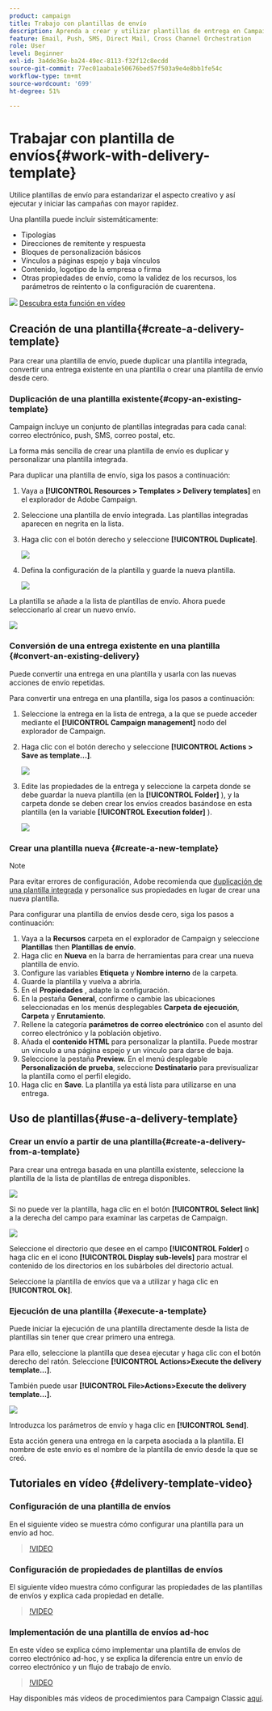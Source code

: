 ```yaml
---
product: campaign
title: Trabajo con plantillas de envío
description: Aprenda a crear y utilizar plantillas de entrega en Campaign
feature: Email, Push, SMS, Direct Mail, Cross Channel Orchestration
role: User
level: Beginner
exl-id: 3a4de36e-ba24-49ec-8113-f32f12c8ecdd
source-git-commit: 77ec01aaba1e50676bed57f503a9e4e8bb1fe54c
workflow-type: tm+mt
source-wordcount: '699'
ht-degree: 51%

---
```


# Trabajar con plantilla de envíos{#work-with-delivery-template}

Utilice plantillas de envío para estandarizar el aspecto creativo y así ejecutar y iniciar las campañas con mayor rapidez.

Una plantilla puede incluir sistemáticamente:

* Tipologías
* Direcciones de remitente y respuesta
* Bloques de personalización básicos
* Vínculos a páginas espejo y baja vínculos
* Contenido, logotipo de la empresa o firma
* Otras propiedades de envío, como la validez de los recursos, los parámetros de reintento o la configuración de cuarentena.

![](assets/do-not-localize/how-to-video.png) [Descubra esta función en vídeo](#delivery-template-video)


## Creación de una plantilla{#create-a-delivery-template}

Para crear una plantilla de envío, puede duplicar una plantilla integrada, convertir una entrega existente en una plantilla o crear una plantilla de envío desde cero.

### Duplicación de una plantilla existente{#copy-an-existing-template}

Campaign incluye un conjunto de plantillas integradas para cada canal: correo electrónico, push, SMS, correo postal, etc.

La forma más sencilla de crear una plantilla de envío es duplicar y personalizar una plantilla integrada.

Para duplicar una plantilla de envío, siga los pasos a continuación:

1. Vaya a **[!UICONTROL Resources > Templates > Delivery templates]** en el explorador de Adobe Campaign.
1. Seleccione una plantilla de envío integrada. Las plantillas integradas aparecen en negrita en la lista.
1. Haga clic con el botón derecho y seleccione **[!UICONTROL Duplicate]**.

   ![](assets/duplicate-built-in-template.png)

1. Defina la configuración de la plantilla y guarde la nueva plantilla.

   ![](assets/delivery-template-new.png)

La plantilla se añade a la lista de plantillas de envío. Ahora puede seleccionarlo al crear un nuevo envío.

![](assets/select-the-new-template.png)

### Conversión de una entrega existente en una plantilla {#convert-an-existing-delivery}

Puede convertir una entrega en una plantilla y usarla con las nuevas acciones de envío repetidas.

Para convertir una entrega en una plantilla, siga los pasos a continuación:

1. Seleccione la entrega en la lista de entrega, a la que se puede acceder mediante el **[!UICONTROL Campaign management]** nodo del explorador de Campaign.

1. Haga clic con el botón derecho y seleccione **[!UICONTROL Actions > Save as template...]**.

   ![](assets/save-as-template.png)

1. Edite las propiedades de la entrega y seleccione la carpeta donde se debe guardar la nueva plantilla (en la **[!UICONTROL Folder]** ), y la carpeta donde se deben crear los envíos creados basándose en esta plantilla (en la variable **[!UICONTROL Execution folder]** ).

   ![](assets/template-select-folders.png)

### Crear una plantilla nueva {#create-a-new-template}

>[!NOTE]
>
>Para evitar errores de configuración, Adobe recomienda que [duplicación de una plantilla integrada](#copy-an-existing-template) y personalice sus propiedades en lugar de crear una nueva plantilla.

Para configurar una plantilla de envíos desde cero, siga los pasos a continuación:

1. Vaya a la **Recursos** carpeta en el explorador de Campaign y seleccione **Plantillas** then **Plantillas de envío**.
1. Haga clic en **Nueva** en la barra de herramientas para crear una nueva plantilla de envío.
1. Configure las variables **Etiqueta** y **Nombre interno** de la carpeta.
1. Guarde la plantilla y vuelva a abrirla.
1. En el **Propiedades** , adapte la configuración.
1. En la pestaña **General**, confirme o cambie las ubicaciones seleccionadas en los menús desplegables **Carpeta de ejecución**, **Carpeta** y **Enrutamiento**.
1. Rellene la categoría **parámetros de correo electrónico** con el asunto del correo electrónico y la población objetivo.
1. Añada el **contenido HTML** para personalizar la plantilla. Puede mostrar un vínculo a una página espejo y un vínculo para darse de baja.
1. Seleccione la pestaña **Preview.** En el menú desplegable **Personalización de prueba**, seleccione **Destinatario** para previsualizar la plantilla como el perfil elegido.
1. Haga clic en **Save**. La plantilla ya está lista para utilizarse en una entrega.


## Uso de plantillas{#use-a-delivery-template}

### Crear un envío a partir de una plantilla{#create-a-delivery-from-a-template}

Para crear una entrega basada en una plantilla existente, seleccione la plantilla de la lista de plantillas de entrega disponibles.

![](assets/select-the-new-template.png)

Si no puede ver la plantilla, haga clic en el botón **[!UICONTROL Select link]** a la derecha del campo para examinar las carpetas de Campaign.

![](assets/browse-templates.png)

Seleccione el directorio que desee en el campo **[!UICONTROL Folder]** o haga clic en el icono **[!UICONTROL Display sub-levels]** para mostrar el contenido de los directorios en los subárboles del directorio actual.

Seleccione la plantilla de envíos que va a utilizar y haga clic en **[!UICONTROL Ok]**.

### Ejecución de una plantilla {#execute-a-template}

Puede iniciar la ejecución de una plantilla directamente desde la lista de plantillas sin tener que crear primero una entrega.

Para ello, seleccione la plantilla que desea ejecutar y haga clic con el botón derecho del ratón. Seleccione **[!UICONTROL Actions>Execute the delivery template...]**.

También puede usar **[!UICONTROL File>Actions>Execute the delivery template...]**.

![](assets/execute-delivery-template.png)

Introduzca los parámetros de envío y haga clic en **[!UICONTROL Send]**.

Esta acción genera una entrega en la carpeta asociada a la plantilla. El nombre de este envío es el nombre de la plantilla de envío desde la que se creó.


## Tutoriales en vídeo {#delivery-template-video}

### Configuración de una plantilla de envíos

En el siguiente vídeo se muestra cómo configurar una plantilla para un envío ad hoc.

>[!VIDEO](https://video.tv.adobe.com/v/342082?quality=12)

### Configuración de propiedades de plantillas de envíos

El siguiente vídeo muestra cómo configurar las propiedades de las plantillas de envíos y explica cada propiedad en detalle.

>[!VIDEO](https://video.tv.adobe.com/v/338969?quality=12)

### Implementación de una plantilla de envíos ad-hoc

En este vídeo se explica cómo implementar una plantilla de envíos de correo electrónico ad-hoc, y se explica la diferencia entre un envío de correo electrónico y un flujo de trabajo de envío.

>[!VIDEO](https://video.tv.adobe.com/v/338965?quality=12)

Hay disponibles más vídeos de procedimientos para Campaign Classic [aquí](https://experienceleague.adobe.com/docs/campaign-classic-learn/tutorials/overview.html?lang=es).
